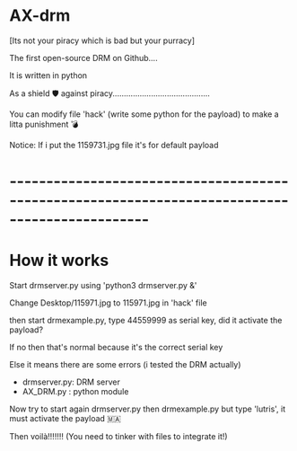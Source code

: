 # AX-drm
[Its not your piracy which is bad but your purracy]

The first open-source DRM on Github.... 

It is written in python 


As a shield 🛡️ against piracy...........................................

You can modify file 'hack' (write some python for the payload) to make a litta punishment 💣

Notice: If i put the 1159731.jpg file it's for default payload

# -----------------------------------------------------------------------------------------------
# How it works

Start drmserver.py using 'python3 drmserver.py &'

Change Desktop/115971.jpg to 115971.jpg in 'hack' file

then start drmexample.py, type 44559999 as serial key, did it activate the payload?

If no then that's normal because it's the correct serial key

Else it means there are some errors (i tested the DRM actually)

- drmserver.py: DRM server
- AX_DRM.py : python module

Now try to start again drmserver.py then drmexample.py but type 'lutris', it must activate the payload 🇲🇦

Then voilà!!!!!!!
(You need to tinker with files to integrate it!)
